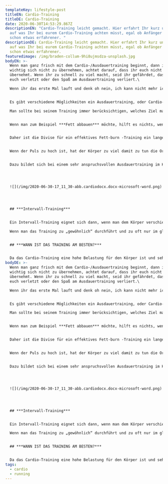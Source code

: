 ```yaml
---
templateKey: lifestyle-post
titleEN: Cardio-Training
titleDE: Cardio-Training
date: 2020-06-30T14:53:29.867Z
descriptionEN: "Cardio-Training leicht gemacht. Hier erfahrt Ihr kurz und knapp
  auf was Ihr bei eurem Cardio-Training achten müsst, egal ob Anfänger oder
  schon etwas erfahrener. "
descriptionDE: Cardio-Training leicht gemacht. Hier erfahrt Ihr kurz und knapp
  auf was Ihr bei eurem Cardio-Training achten müsst, egal ob Anfänger oder
  schon etwas erfahrener.
featuredimage: /img/braden-collum-9hi8ujmsdza-unsplash.jpg
bodyEN: >-
  Wenn man ganz frisch mit dem Cardio-/Ausdauertraining beginnt, dann ist es
  wichtig sich nicht zu übernehmen, achtet darauf, dass ihr euch nicht
  übernehmt. Wenn ihr zu schnell zu viel macht, seid ihr gefährdet, dass ihr
  euch verletzt oder den Spaß am Ausdauertraining verliert.\

  Wenn ihr das erste Mal lauft und denk oh nein, ich kann nicht mehr ich muss noch so lange laufen, denkt nicht an die ganze Zeit die ihr noch vor euch habt, denk immer von der einen zur nächsten Minute, dann läuft es sich leichter.


  Es gibt verschiedene Möglichkeiten ein Ausdauertraining, oder Cardio-Training durch zu führen.\

  Man sollte bei seinem Training immer berücksichtigen, welches Ziel man erreichen möchte, was aber eigentlich selbstverständlich ist.


  Wenn man zum Beispiel ***Fett abbauen*** möchte, hilft es nichts, wenn man einfach eine Stunde auf dem Laufband oder in der Natur unterwegs ist, natürlich verbrennt man Kalorien, was auf jeden Fall sehr gut ist. Aber bei dem Fettabbau ist es wichtig, dass der Puls nicht zu hoch steigt, daher ist es bei Fettabbau wichtig drauf zu achten in welchem Bereich sich der Puls bewegt, natürlich darf es auch nicht zu niedrig sein. Ich bin 1,56 klein und wiege aktuell knapp 44 kg, wenn ich ein Fettabbau-Training mache, muss sich mein Plus zwischen mindesten 122 und maximal bei 134 bewegen. Hierfür gibt es unter dem folgenden Link einen super Rechner: <https://www.blitzrechner.de/puls/>


  Daher ist die Divise für ein effektives Fett-burn -Training ein langes und relativ langsames Cardio-Training


  Wenn der Puls zu hoch ist, hat der Körper zu viel damit zu tun die Organe mit genug Sauerstoff zu versorgen und gar keine Zeit Fett abzubauen. Das gleiche ist in der Nachbrennphase, der Körper ist so damit beschäftigt, sich wieder auf einer normale Temperatur zu bringen, den Kreislauf und den Plus runter zu fahren, das er gar keine Zeit hat ab den Fettabbau nur zu denken.


  Dazu bildet sich bei einem sehr anspruchsvollen Ausdauertraining im Körper Milchsäure um die Muskeln zu versorgen und zu schützen. Die Milchsäure blockiert den Fettabbau, da der Körper als aller erstes die Säure im Körper wieder verarbeiten muss, damit er nicht übersäuert.




  ![](/img/2020-06-30-17_11_30-abb.cardiodocx.docx-microsoft-word.png)




  ## ***Intervall-Training***


  Ein Intervall-Training eignet sich dann, wenn man dem Körper verschiedene reize setzten will, dass heiß, dass man in sein gewohntes Training wo man nur gerade ausläuft Geschwindigkeitsintervalle einbaut, dass bedeutet alle paar Minuten einen kurzen Sprint einbauen oder wenn man auf dem Laufband ist die Steigung ändern.\

  Wenn man das Training zu „gewöhnlich“ durchführt und zu oft nur im gleichen Tempo läuft, dann gewöhnt sich der Körper an diese Belastung und man steigert seine Ausdauer nicht.


  ## ***WANN IST DAS TRAINING AM BESTEN?***


  Da das Cardio-Training eine hohe Belastung für den Körper ist und sehr viel Energie fordert, ist es wichtig, dass Cardio-Training nie vor dem Krafttraining zu machen. Die optimale Zeit für ein Cardio-Training ist nach dem Krafttraining, am selben Tag wie das Krafttraining, aber zu separaten Zeiten z.B. das Krafttraining vor der Arbeit und Cardio nach der Arbeit, oder an einem trainingsfreien Tag, sodass nur das Cardio-Training an diesem Tag absolviert wird.
bodyDE: >-
  Wenn man ganz frisch mit dem Cardio-/Ausdauertraining beginnt, dann ist es
  wichtig sich nicht zu übernehmen, achtet darauf, dass ihr euch nicht
  übernehmt. Wenn ihr zu schnell zu viel macht, seid ihr gefährdet, dass ihr
  euch verletzt oder den Spaß am Ausdauertraining verliert.\

  Wenn ihr das erste Mal lauft und denk oh nein, ich kann nicht mehr ich muss noch so lange laufen, denkt nicht an die ganze Zeit die ihr noch vor euch habt, denk immer von der einen zur nächsten Minute, dann läuft es sich leichter.


  Es gibt verschiedene Möglichkeiten ein Ausdauertraining, oder Cardio-Training durch zu führen.\

  Man sollte bei seinem Training immer berücksichtigen, welches Ziel man erreichen möchte, was aber eigentlich selbstverständlich ist.


  Wenn man zum Beispiel ***Fett abbauen*** möchte, hilft es nichts, wenn man einfach eine Stunde auf dem Laufband oder in der Natur unterwegs ist, natürlich verbrennt man Kalorien, was auf jeden Fall sehr gut ist. Aber bei dem Fettabbau ist es wichtig, dass der Puls nicht zu hoch steigt, daher ist es bei Fettabbau wichtig drauf zu achten in welchem Bereich sich der Puls bewegt, natürlich darf es auch nicht zu niedrig sein. Ich bin 1,56 klein und wiege aktuell knapp 44 kg, wenn ich ein Fettabbau-Training mache, muss sich mein Plus zwischen mindesten 122 und maximal bei 134 bewegen. Hierfür gibt es unter dem folgenden Link einen super Rechner: <https://www.blitzrechner.de/puls/>


  Daher ist die Divise für ein effektives Fett-burn -Training ein langes und relativ langsames Cardio-Training


  Wenn der Puls zu hoch ist, hat der Körper zu viel damit zu tun die Organe mit genug Sauerstoff zu versorgen und gar keine Zeit Fett abzubauen. Das gleiche ist in der Nachbrennphase, der Körper ist so damit beschäftigt, sich wieder auf einer normale Temperatur zu bringen, den Kreislauf und den Plus runter zu fahren, das er gar keine Zeit hat ab den Fettabbau nur zu denken.


  Dazu bildet sich bei einem sehr anspruchsvollen Ausdauertraining im Körper Milchsäure um die Muskeln zu versorgen und zu schützen. Die Milchsäure blockiert den Fettabbau, da der Körper als aller erstes die Säure im Körper wieder verarbeiten muss, damit er nicht übersäuert.




  ![](/img/2020-06-30-17_11_30-abb.cardiodocx.docx-microsoft-word.png)




  ## ***Intervall-Training***


  Ein Intervall-Training eignet sich dann, wenn man dem Körper verschiedene reize setzten will, dass heiß, dass man in sein gewohntes Training wo man nur gerade ausläuft Geschwindigkeitsintervalle einbaut, dass bedeutet alle paar Minuten einen kurzen Sprint einbauen oder wenn man auf dem Laufband ist die Steigung ändern.\

  Wenn man das Training zu „gewöhnlich“ durchführt und zu oft nur im gleichen Tempo läuft, dann gewöhnt sich der Körper an diese Belastung und man steigert seine Ausdauer nicht.


  ## ***WANN IST DAS TRAINING AM BESTEN?***


  Da das Cardio-Training eine hohe Belastung für den Körper ist und sehr viel Energie fordert, ist es wichtig, dass Cardio-Training nie vor dem Krafttraining zu machen. Die optimale Zeit für ein Cardio-Training ist nach dem Krafttraining, am selben Tag wie das Krafttraining, aber zu separaten Zeiten z.B. das Krafttraining vor der Arbeit und Cardio nach der Arbeit, oder an einem trainingsfreien Tag, sodass nur das Cardio-Training an diesem Tag absolviert wird.
tags:
  - cardio
  - running
---
```

